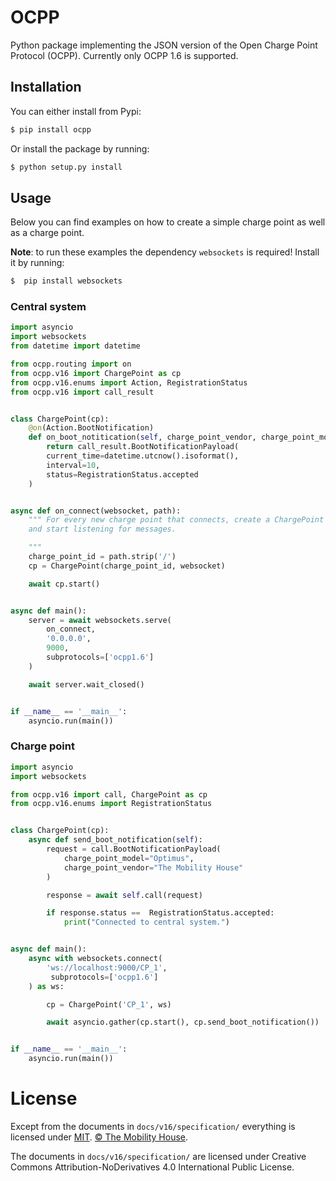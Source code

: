 # OCPP

Python package implementing the JSON version of the Open Charge Point Protocol (OCPP). Currently
only OCPP 1.6 is supported.

## Installation

You can either install from Pypi:

``` bash
$ pip install ocpp
```

Or install the package by running:

``` bash
$ python setup.py install
```

## Usage

Below you can find examples on how to create a simple charge point as well as a charge point.

**Note**: to run these examples the dependency `websockets` is required! Install it by running:

``` bash
$  pip install websockets
```

### Central system

``` python
import asyncio
import websockets
from datetime import datetime

from ocpp.routing import on
from ocpp.v16 import ChargePoint as cp
from ocpp.v16.enums import Action, RegistrationStatus
from ocpp.v16 import call_result


class ChargePoint(cp):
    @on(Action.BootNotification)
    def on_boot_notitication(self, charge_point_vendor, charge_point_model, **kwargs):
        return call_result.BootNotificationPayload(
	    current_time=datetime.utcnow().isoformat(),
	    interval=10,
	    status=RegistrationStatus.accepted
	)


async def on_connect(websocket, path):
    """ For every new charge point that connects, create a ChargePoint instance
    and start listening for messages.

    """
    charge_point_id = path.strip('/')
    cp = ChargePoint(charge_point_id, websocket)

    await cp.start()


async def main():
    server = await websockets.serve(
        on_connect,
        '0.0.0.0',
        9000,
        subprotocols=['ocpp1.6']
    )

    await server.wait_closed()


if __name__ == '__main__':
    asyncio.run(main())
```

### Charge point

``` python
import asyncio
import websockets

from ocpp.v16 import call, ChargePoint as cp
from ocpp.v16.enums import RegistrationStatus


class ChargePoint(cp):
    async def send_boot_notification(self):
        request = call.BootNotificationPayload(
            charge_point_model="Optimus",
            charge_point_vendor="The Mobility House"
        )

        response = await self.call(request)

        if response.status ==  RegistrationStatus.accepted:
            print("Connected to central system.")


async def main():
    async with websockets.connect(
        'ws://localhost:9000/CP_1',
         subprotocols=['ocpp1.6']
    ) as ws:

        cp = ChargePoint('CP_1', ws)

        await asyncio.gather(cp.start(), cp.send_boot_notification())


if __name__ == '__main__':
    asyncio.run(main())
```

# License

Except from the documents in `docs/v16/specification/` everything is licensed under [MIT](LICENSE).
[© The Mobility House](https://www.mobilityhouse.com/int_en/).

The documents in `docs/v16/specification/` are licensed under Creative Commons
Attribution-NoDerivatives 4.0 International Public License.
